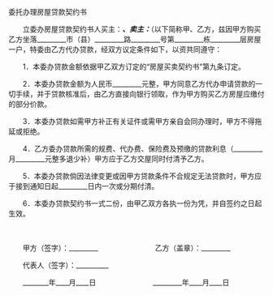 



委托办理房屋贷款契约书



 

　　立委办房屋贷款契约书人买主：_________、卖主：_________（以下简称甲、乙方，兹因甲方购买乙方坐落_________市（县）_________路_________号第_________栋_________层房屋一户，特委由乙方代办贷款，经双方议定条件如下，以资共同遵守：　　

　　1．本委办贷款金额依据甲乙双方订定的“房屋买卖契约书”第九条订定。　　

　　2．本委办贷款金额为人民币_________元整，甲方同意乙方代办申请贷款的一切手续，并于贷款核准后，由乙方直接向银行领取，作为甲方购买乙方房屋应缴付的部分价款。　　

　　3．本委办贷款如需甲方补正有关证件或需甲方亲自会同办理时，甲方不得拖延或拒绝。　　

　　4．乙方委办贷款所需的规费、代办费、保险费及预缴的贷款利息（_________月_________元整多退少补）甲方应于乙方交屋同时付清予乙方。　　

　　5．本委办贷款倘因法律变更或因甲方贷款条件不合规定无法贷款时，甲方应于接到通知日起_________日内一次或分期付清。　　

　　6．本委办贷款契约书一式二份，由甲乙双方各执一份为凭，并自签约之日起生效。　　

　　

　　甲方（签字）：_________　　　　　　　　乙方（盖章）：_________　　

　　代表人（签字）：__________

　　________年____月____日　　　　　　　　_________年____月____日